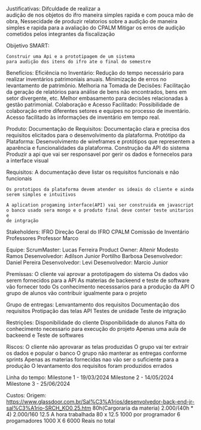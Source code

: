 
Justificativas:
     Difculdade de realizar a  
    audição de nos objetos do ifro 
    maneira simples rapida e com pouca mão de obra,
     Nessecidade de produzir relatorios sobre a audição 
    de maneira simples e rapida para a avaliação do CPALM
     Mitigar os erros de audição cometidos pelos
    integrantes da fiscalização
    
Obijetivo SMART:

    Construir uma Api e a prototipagem de um sistema
    para audição dos itens do ifro ate o final do semestre

Benefícios:
    Eficiência no Inventário:
        Redução do tempo necessário para realizar inventários patrimoniais anuais.
        Minimização de erros no levantamento de patrimônio.
    Melhoria na Tomada de Decisões:
        Facilitação da geração de relatórios para análise de bens não encontrados, bens em setor divergente, etc.
        Melhor embasamento para decisões relacionadas à gestão patrimonial.
    Colaboração e Acesso Facilitado:
        Possibilidade de colaboração entre diferentes setores e equipes no processo de inventário.
        Acesso facilitado às informações de inventário em tempo real.

Produto:
    Documentação de Requisitos:
        Documentação clara e precisa dos requisitos elicitados para o desenvolvimento da plataforma.
    Protótipo da Plataforma:
        Desenvolvimento de wireframes e protótipos que representem a aparência e funcionalidades da plataforma.
    Construção da API do sistema
        Produzir a api que vai ser responsavel por gerir os dados 
        e fornecelos para a interface  visual

Requisitos:
    A documentação deve listar os requisitos funcionais e não funcionais 

    Os prototipos da plataforma devem atender os ideais do cliente e ainda  
    serem simples e intuitivos

    A aplication progaming interface(API) vai ser construida em javascript
    o banco usado sera mongo e o produto final deve conter teste unitarios e 
    de intgração

Stakeholders:
    IFRO
    Direção Geral do IFRO
    CPALM
    Comissão de Inventário
    Professores
    Professor Marco

Equipe:
    ScrumMaster: Lucas Ferreira
    Product Owner: Altenir Modesto Ramos
    Desenvolvedor: Adilson Junior Portilho Barbosa
    Desenvolvedor: Daniel Pereira
    Desenvolvedor: Levi
    Desenvolvedor: Marcio Junior

Premissas:
    O cliente vai aprovar a prototipagem do sistema
    Os dados vão serem fornecidos para a API
    As materias de backeend e teste de software vão fornecer todo
    Os conhecimento necesssarios para a produção da API
    O grupo de alunos vão contribuir igualmente para o projeto

Grupo de entregas:
    Lenvantamento dos requisitos
    Documentação dos requisitos
    Protipação das telas
    API
    Testes de unidade
    Teste de intgração

Restrições:
    Disponibilidade do cliente 
    Disponibilidade do alunos
    Falta do conhecimento necessario para execução do projeto
    Apenas uma aula de backeend e Teste de softwares


Riscos:
    O cliente não aprovarar as telas produzidas
    O grupo vai ter extrair os dados e popular o banco
    O grupo não manterar as entregas conforme sprints 
    Apenas as materias fornecidas nao vão ser o suficiente para a produção
    O levantamento dos requisitos foram produzidos errados


Linha do tempo:
    Milestone 1 - 19/03/2024
    Milestone 2 - 14/05/2024
    Milestone 3 - 25/06/2024 

Custos:
    Origem: 
    https://www.glassdoor.com.br/Sal%C3%A1rios/desenvolvedor-back-end-jr-sal%C3%A1rio-SRCH_KO0,25.htm
    80h(Cargoraria da materia)
    2.000/(40h * 4)
    2.000/160
    12.5 A hora trabalhada
    80 x 12.5
    1000 por programador
    6 progamadores 
    1000 X 6
    6000 Reais no total